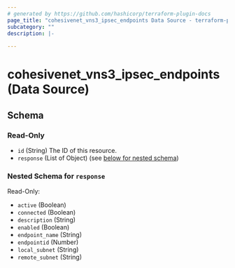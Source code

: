 ```yaml
---
# generated by https://github.com/hashicorp/terraform-plugin-docs
page_title: "cohesivenet_vns3_ipsec_endpoints Data Source - terraform-provider-cohesivenet"
subcategory: ""
description: |-
  
---
```


# cohesivenet_vns3_ipsec_endpoints (Data Source)





<!-- schema generated by tfplugindocs -->
## Schema

### Read-Only

- `id` (String) The ID of this resource.
- `response` (List of Object) (see [below for nested schema](#nestedatt--response))

<a id="nestedatt--response"></a>
### Nested Schema for `response`

Read-Only:

- `active` (Boolean)
- `connected` (Boolean)
- `description` (String)
- `enabled` (Boolean)
- `endpoint_name` (String)
- `endpointid` (Number)
- `local_subnet` (String)
- `remote_subnet` (String)


